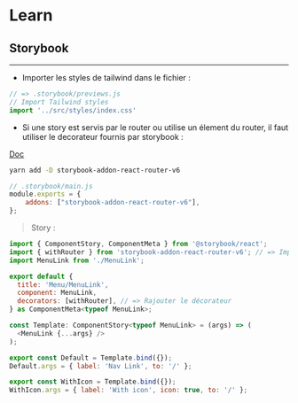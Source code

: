 # Learn 

## Storybook

---

- Importer les styles de tailwind dans le fichier : 
```js
// => .storybook/previews.js
// Import Tailwind styles
import '../src/styles/index.css'
  ```

- Si une story est servis par le router ou utilise un élement du router, il faut utiliser le decorateur fournis par storybook : 

[Doc](https://storybook.js.org/addons/storybook-addon-react-router-v6)

```bash
yarn add -D storybook-addon-react-router-v6
````
```js
// .storybook/main.js
module.exports = {
    addons: ["storybook-addon-react-router-v6"],
};
```
> Story :

```js
import { ComponentStory, ComponentMeta } from '@storybook/react';
import { withRouter } from 'storybook-addon-react-router-v6'; // => Importer le décorateur
import MenuLink from './MenuLink';

export default {
  title: 'Menu/MenuLink',
  component: MenuLink,
  decorators: [withRouter], // => Rajouter le décorateur 
} as ComponentMeta<typeof MenuLink>;

const Template: ComponentStory<typeof MenuLink> = (args) => (
  <MenuLink {...args} />
);

export const Default = Template.bind({});
Default.args = { label: 'Nav Link', to: '/' };

export const WithIcon = Template.bind({});
WithIcon.args = { label: 'With icon', icon: true, to: '/' };

```